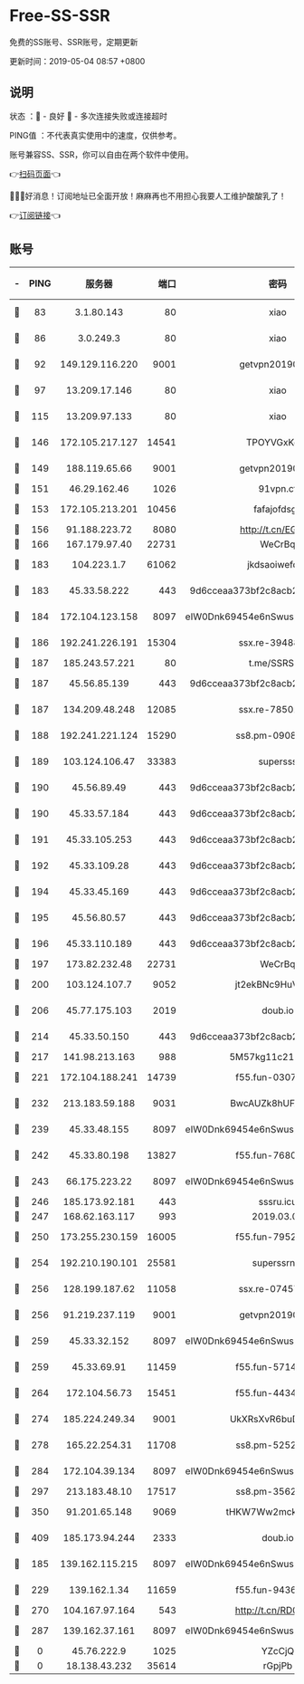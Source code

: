 # Free-SS-SSR

免费的SS账号、SSR账号，定期更新

更新时间：2019-05-04 08:57 +0800

## 说明

状态     ：🙂 - 良好 🙁 - 多次连接失败或连接超时

PING值   ：不代表真实使用中的速度，仅供参考。

账号兼容SS、SSR，你可以自由在两个软件中使用。

👉[扫码页面](https://liesauer.github.io/Free-SS-SSR/)👈

🎉🎉🎉好消息！订阅地址已全面开放！麻麻再也不用担心我要人工维护酸酸乳了！

👉[订阅链接](https://www.liesauer.net/yogurt/subscribe?ACCESS_TOKEN=DAYxR3mMaZAsaqUb)👈

## 账号

|-|PING|服务器|端口|密码|加密方式|区域|
|:----:|:----:|:-----:|-----:|:----:|:----:|:----:|
|🙂|83|3.1.80.143|80|xiao|aes-128-ctr|SG|
|🙂|86|3.0.249.3|80|xiao|aes-128-ctr|SG|
|🙂|92|149.129.116.220|9001|getvpn20190501|aes-256-cfb|CN|
|🙂|97|13.209.17.146|80|xiao|aes-128-ctr|KR|
|🙂|115|13.209.97.133|80|xiao|aes-128-ctr|KR|
|🙂|146|172.105.217.127|14541|TPOYVGxKglpi|aes-256-cfb|JP|
|🙂|149|188.119.65.66|9001|getvpn20190501|aes-256-cfb|RU|
|🙂|151|46.29.162.46|1026|91vpn.cf|rc4-md5|RU|
|🙂|153|172.105.213.201|10456|fafajofdsgc|aes-256-cfb|JP|
|🙂|156|91.188.223.72|8080|http://t.cn/EGJIyrl|rc4-md5|RU|
|🙂|166|167.179.97.40|22731|WeCrBq|rc4-md5|JP|
|🙂|183|104.223.1.7|61062|jkdsaoiwefdsa|aes-256-cfb|US|
|🙂|183|45.33.58.222|443|9d6cceaa373bf2c8acb22e60b6a58be6|aes-256-cfb|US|
|🙂|184|172.104.123.158|8097|eIW0Dnk69454e6nSwuspv9DmS201tQ0D|aes-256-cfb|JP|
|🙂|186|192.241.226.191|15304|ssx.re-39488572|aes-256-cfb|US|
|🙂|187|185.243.57.221|80|t.me/SSRSUB|rc4-md5|US|
|🙂|187|45.56.85.139|443|9d6cceaa373bf2c8acb22e60b6a58be6|aes-256-cfb|US|
|🙂|187|134.209.48.248|12085|ssx.re-78501209|aes-256-cfb|US|
|🙂|188|192.241.221.124|15290|ss8.pm-09089381|aes-256-cfb|US|
|🙂|189|103.124.106.47|33383|supersss|aes-256-cfb|US|
|🙂|190|45.56.89.49|443|9d6cceaa373bf2c8acb22e60b6a58be6|aes-256-cfb|US|
|🙂|190|45.33.57.184|443|9d6cceaa373bf2c8acb22e60b6a58be6|aes-256-cfb|US|
|🙂|191|45.33.105.253|443|9d6cceaa373bf2c8acb22e60b6a58be6|aes-256-cfb|US|
|🙂|192|45.33.109.28|443|9d6cceaa373bf2c8acb22e60b6a58be6|aes-256-cfb|US|
|🙂|194|45.33.45.169|443|9d6cceaa373bf2c8acb22e60b6a58be6|aes-256-cfb|US|
|🙂|195|45.56.80.57|443|9d6cceaa373bf2c8acb22e60b6a58be6|aes-256-cfb|US|
|🙂|196|45.33.110.189|443|9d6cceaa373bf2c8acb22e60b6a58be6|aes-256-cfb|US|
|🙂|197|173.82.232.48|22731|WeCrBq|rc4-md5|US|
|🙂|200|103.124.107.7|9052|jt2ekBNc9HuVtm2a|aes-256-cfb|US|
|🙂|206|45.77.175.103|2019|doub.io|aes-128-ctr|SG|
|🙂|214|45.33.50.150|443|9d6cceaa373bf2c8acb22e60b6a58be6|aes-256-cfb|US|
|🙂|217|141.98.213.163|988|5M57kg11c214qDmK|chacha20|KR|
|🙂|221|172.104.188.241|14739|f55.fun-03072985|aes-256-cfb|SG|
|🙂|232|213.183.59.188|9031|BwcAUZk8hUFAkDGN|aes-256-cfb|NL|
|🙂|239|45.33.48.155|8097|eIW0Dnk69454e6nSwuspv9DmS201tQ0D|aes-256-cfb|US|
|🙂|242|45.33.80.198|13827|f55.fun-76801310|aes-256-cfb|US|
|🙂|243|66.175.223.22|8097|eIW0Dnk69454e6nSwuspv9DmS201tQ0D|aes-256-cfb|US|
|🙂|246|185.173.92.181|443|sssru.icu|rc4-md5|RU|
|🙂|247|168.62.163.117|993|2019.03.07|rc4-md5|US|
|🙂|250|173.255.230.159|16005|f55.fun-79527393|aes-256-cfb|US|
|🙂|254|192.210.190.101|25581|superssrnet|aes-256-cfb|US|
|🙂|256|128.199.187.62|11058|ssx.re-07457599|aes-256-cfb|SG|
|🙂|256|91.219.237.119|9001|getvpn20190501|aes-256-cfb|HU|
|🙂|259|45.33.32.152|8097|eIW0Dnk69454e6nSwuspv9DmS201tQ0D|aes-256-cfb|US|
|🙂|259|45.33.69.91|11459|f55.fun-57145122|aes-256-cfb|US|
|🙂|264|172.104.56.73|15451|f55.fun-44346548|aes-256-cfb|SG|
|🙂|274|185.224.249.34|9001|UkXRsXvR6buDMG2Y|aes-256-cfb|RU|
|🙂|278|165.22.254.31|11708|ss8.pm-52528229|aes-256-cfb|SG|
|🙂|284|172.104.39.134|8097|eIW0Dnk69454e6nSwuspv9DmS201tQ0D|aes-256-cfb|SG|
|🙂|297|213.183.48.10|17517|ss8.pm-35628250|rc4-md5|RU|
|🙂|350|91.201.65.148|9069|tHKW7Ww2mck9CHQG|aes-256-cfb|IT|
|🙂|409|185.173.94.244|2333|doub.io|aes-128-ctr|RU|
|🙂|185|139.162.115.215|8097|eIW0Dnk69454e6nSwuspv9DmS201tQ0D|aes-256-cfb|JP|
|🙂|229|139.162.1.34|11659|f55.fun-94368715|aes-256-cfb|SG|
|🙂|270|104.167.97.164|543|http://t.cn/RD0D7sx|rc4-md5|CA|
|🙂|287|139.162.37.161|8097|eIW0Dnk69454e6nSwuspv9DmS201tQ0D|aes-256-cfb|SG|
|🙁|0|45.76.222.9|1025|YZcCjQ|rc4-md5|JP|
|🙁|0|18.138.43.232|35614|rGpjPb|rc4-md5|SG|
